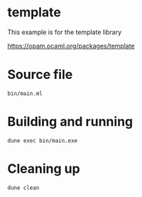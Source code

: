 # template

This example is for the template library

https://opam.ocaml.org/packages/template

# Source file

`bin/main.ml`

# Building and running

`dune exec bin/main.exe`

# Cleaning up

`dune clean`
